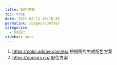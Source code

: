 ```yaml
---
title: 配色方案
toc: true
date: 2021-08-11 19:18:35
permalink: /pages/cd4718/
categories:
  - UX设计
sidebar: auto
---
```


1. https://color.adobe.com/es/ 根据图片生成配色方案
2. https://coolors.co/  配色方案
